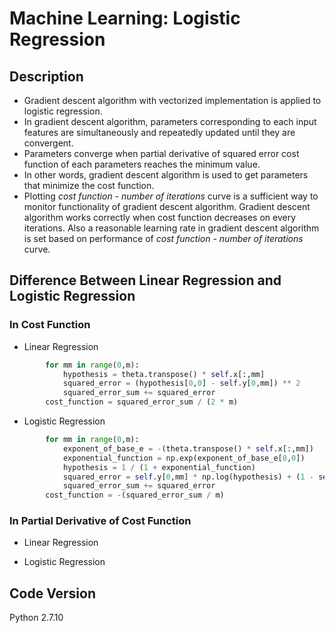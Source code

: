 # Machine Learning: Logistic Regression

## Description
- Gradient descent algorithm with vectorized implementation is applied to logistic regression.
- In gradient descent algorithm, parameters corresponding to each input features are simultaneously and repeatedly updated until they are convergent.
- Parameters converge when partial derivative of squared error cost function of each parameters reaches the minimum value.
- In other words, gradient descent algorithm is used to get parameters that minimize the cost function.
- Plotting *cost function - number of iterations* curve is a sufficient way to monitor functionality of gradient descent algorithm. Gradient descent algorithm works correctly when cost function decreases on every iterations. Also a reasonable learning rate in gradient descent algorithm is set based on performance of *cost function - number of iterations* curve.

## Difference Between Linear Regression and Logistic Regression
### In Cost Function
- Linear Regression
```python
        for mm in range(0,m):
            hypothesis = theta.transpose() * self.x[:,mm]
            squared_error = (hypothesis[0,0] - self.y[0,mm]) ** 2
            squared_error_sum += squared_error
        cost_function = squared_error_sum / (2 * m)
```

- Logistic Regression
```python
        for mm in range(0,m):
            exponent_of_base_e = -(theta.transpose() * self.x[:,mm])
            exponential_function = np.exp(exponent_of_base_e[0,0])
            hypothesis = 1 / (1 + exponential_function)
            squared_error = self.y[0,mm] * np.log(hypothesis) + (1 - self.y[0,mm]) * np.log(1 - hypothesis)
            squared_error_sum += squared_error
        cost_function = -(squared_error_sum / m)
```

### In Partial Derivative of Cost Function
- Linear Regression


- Logistic Regression


## Code Version
Python 2.7.10
